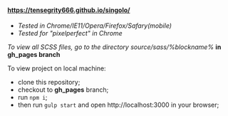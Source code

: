 #### https://tensegrity666.github.io/singolo/

* _Tested in Chrome/IE11/Opera/Firefox/Safary(mobile)_
* _Tested for "pixelperfect" in Chrome_

_To view all SCSS files, go to the directory source/sass/%blockname%_ __in gh_pages branch__


To view project on local machine:
* clone this repository;
* checkout to __gh_pages__ branch;
* run ``npm i``;
* then run ``gulp start`` and open http://localhost:3000 in your browser;

